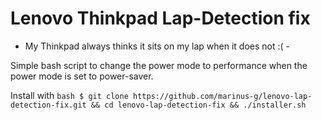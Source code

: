  # Lenovo Thinkpad Lap-Detection fix
- My Thinkpad always thinks it sits on my lap when it does not :( -

Simple bash script to change the power mode to performance when the power mode is set to power-saver.

Install with ```bash
$ git clone https://github.com/marinus-g/lenovo-lap-detection-fix.git && cd lenovo-lap-detection-fix && ./installer.sh```
